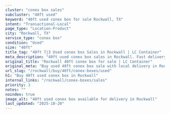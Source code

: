 ```yaml
---
cluster: "conex box sales"
subcluster: "40ft used"
keyword: "40ft used conex box for sale Rockwall, TX"
intent: "Transactional-Local"
page_type: "Location-Product"
city: "Rockwall, TX"
service_type: "conex box"
condition: "Used"
size: "40ft"
title_tag: "40ft 7j3 Used conex box Sales in Rockwall | LC Container"
meta_description: "40ft used conex box sales in Rockwall. Fast delivery, competitive pricing. Serving conex boxes area. Quote ID: SSE. Call (214) 524-4168 for your free quote today."
original_title: "Rockwall 40ft conex box for sale | LC Container"
original_meta: "Buy used 40ft conex box sale with local delivery in Rockwall, TX. LC Container — local Since 2003. Request a fast quote today."
url_slug: "/rockwall/buy/40ft/conex-boxes/used"
h1: "Buy 40ft used conex box in Rockwall"
internal_links: "/rockwall/conex-boxes/sales"
priority: 3
notes: ""
noindex: true
image_alt: "40ft used conex box available for delivery in Rockwall"
last_updated: "2025-10-20"
---
```


<!-- TODO: Add unique city/inventory copy, images, and internal links here. -->
